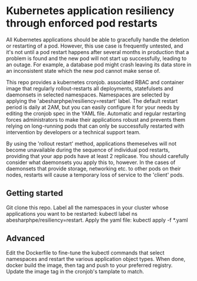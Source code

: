 # Kubernetes application resiliency through enforced pod restarts
All Kubernetes applications should be able to gracefully handle the deletion or restarting of a pod. However, this use case is frequently untested, and it's not until a pod restart happens after several months in production that a problem is found and the new pod will not start up successfully, leading to an outage. For example, a database pod might crash leaving its data store in an inconsistent state which the new pod cannot make sense of.

This repo provides a kubernetes cronjob. associated RBAC and container image that regularly rollout-restarts all deployments, statefulsets and daemonsets in selected namespaces. Namespaces are selected by applying the 'abesharphpe/resiliency=restart' label. The default restart period is daily at 2AM, but you can easily configure it for your needs by editing the cronjob spec in the YAML file. Automatic and regular restarting forces administrators to make their applications robust and prevents them relying on long-running pods that can only be successfully restarted with intervention by developers or a technical support team.

By using the 'rollout restart' method, applications themeselves will not become unavailable during the sequence of individual pod restarts, providing that your app pods have at least 2 replicase. You should carefully consider what daemonsets you apply this to, however. In the cases of daemonsets that provide storage, networking etc. to other pods on their nodes, restarts will cause a temporary loss of service to the 'client' pods.

## Getting started
Git clone this repo.
Label all the namespaces in your cluster whose applications you want to be restarted: kubectl label ns <namespace name> abesharphpe/resiliency=restart.
Apply the yaml file: kubectl apply -f *.yaml

## Advanced
Edit the Dockerfile to fine-tune the kubectl commands that select namespaces and restart the various application object types.
When done, docker build the image, then tag and push to your preferred registry. Update the image tag in the cronjob's tamplate to match.
